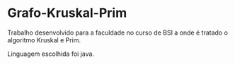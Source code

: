 # Grafo-Kruskal-Prim

Trabalho desenvolvido para a faculdade no curso de BSI a onde é tratado o algoritmo Kruskal e Prim.

Linguagem escolhida foi java.

